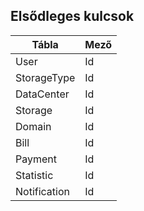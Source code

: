## Elsődleges kulcsok

| Tábla        | Mező |
| ------------ | ---- |
| User         | Id   |
| StorageType  | Id   |
| DataCenter   | Id   |
| Storage      | Id   |
| Domain       | Id   |
| Bill         | Id   |
| Payment      | Id   |
| Statistic    | Id   |
| Notification | Id   |

<div class="page-break"></div>
